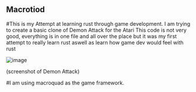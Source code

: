 ## Macrotiod
#This is my Attempt at learning rust through game development. I am trying to create a basic clone of Demon Attack for the Atari
This code is not very good, everything is in one file and all over the place but it was my first attempt to really learn rust aswell as learn how game dev would feel with rust

![image](https://github.com/KeaganErasmus/macrotoid/assets/30564181/93457f6b-ec93-45aa-adf7-6e7bfb433e6b)

(screenshot of Demon Attack)

#I am using macroquad as the game framework.
